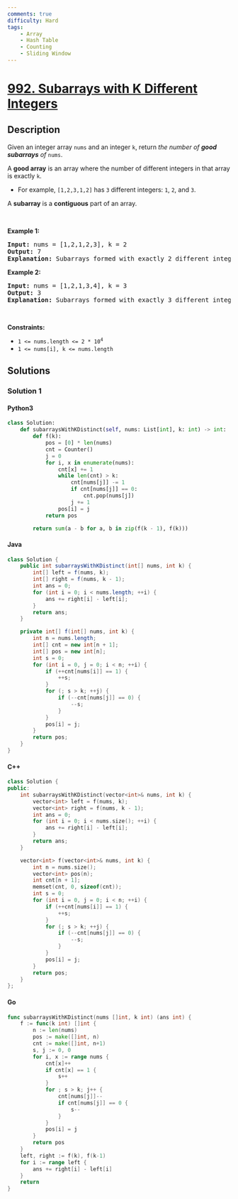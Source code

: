 ```yaml
---
comments: true
difficulty: Hard
tags:
    - Array
    - Hash Table
    - Counting
    - Sliding Window
---
```


<!-- problem:start -->

# [992. Subarrays with K Different Integers](https://leetcode.com/problems/subarrays-with-k-different-integers)

## Description

<!-- description:start -->

<p>Given an integer array <code>nums</code> and an integer <code>k</code>, return <em>the number of <strong>good subarrays</strong> of </em><code>nums</code>.</p>

<p>A <strong>good array</strong> is an array where the number of different integers in that array is exactly <code>k</code>.</p>

<ul>
	<li>For example, <code>[1,2,3,1,2]</code> has <code>3</code> different integers: <code>1</code>, <code>2</code>, and <code>3</code>.</li>
</ul>

<p>A <strong>subarray</strong> is a <strong>contiguous</strong> part of an array.</p>

<p>&nbsp;</p>
<p><strong class="example">Example 1:</strong></p>

<pre>
<strong>Input:</strong> nums = [1,2,1,2,3], k = 2
<strong>Output:</strong> 7
<strong>Explanation:</strong> Subarrays formed with exactly 2 different integers: [1,2], [2,1], [1,2], [2,3], [1,2,1], [2,1,2], [1,2,1,2]
</pre>

<p><strong class="example">Example 2:</strong></p>

<pre>
<strong>Input:</strong> nums = [1,2,1,3,4], k = 3
<strong>Output:</strong> 3
<strong>Explanation:</strong> Subarrays formed with exactly 3 different integers: [1,2,1,3], [2,1,3], [1,3,4].
</pre>

<p>&nbsp;</p>
<p><strong>Constraints:</strong></p>

<ul>
	<li><code>1 &lt;= nums.length &lt;= 2 * 10<sup>4</sup></code></li>
	<li><code>1 &lt;= nums[i], k &lt;= nums.length</code></li>
</ul>

<!-- description:end -->

## Solutions

<!-- solution:start -->

### Solution 1

<!-- tabs:start -->

#### Python3

```python
class Solution:
    def subarraysWithKDistinct(self, nums: List[int], k: int) -> int:
        def f(k):
            pos = [0] * len(nums)
            cnt = Counter()
            j = 0
            for i, x in enumerate(nums):
                cnt[x] += 1
                while len(cnt) > k:
                    cnt[nums[j]] -= 1
                    if cnt[nums[j]] == 0:
                        cnt.pop(nums[j])
                    j += 1
                pos[i] = j
            return pos

        return sum(a - b for a, b in zip(f(k - 1), f(k)))
```

#### Java

```java
class Solution {
    public int subarraysWithKDistinct(int[] nums, int k) {
        int[] left = f(nums, k);
        int[] right = f(nums, k - 1);
        int ans = 0;
        for (int i = 0; i < nums.length; ++i) {
            ans += right[i] - left[i];
        }
        return ans;
    }

    private int[] f(int[] nums, int k) {
        int n = nums.length;
        int[] cnt = new int[n + 1];
        int[] pos = new int[n];
        int s = 0;
        for (int i = 0, j = 0; i < n; ++i) {
            if (++cnt[nums[i]] == 1) {
                ++s;
            }
            for (; s > k; ++j) {
                if (--cnt[nums[j]] == 0) {
                    --s;
                }
            }
            pos[i] = j;
        }
        return pos;
    }
}
```

#### C++

```cpp
class Solution {
public:
    int subarraysWithKDistinct(vector<int>& nums, int k) {
        vector<int> left = f(nums, k);
        vector<int> right = f(nums, k - 1);
        int ans = 0;
        for (int i = 0; i < nums.size(); ++i) {
            ans += right[i] - left[i];
        }
        return ans;
    }

    vector<int> f(vector<int>& nums, int k) {
        int n = nums.size();
        vector<int> pos(n);
        int cnt[n + 1];
        memset(cnt, 0, sizeof(cnt));
        int s = 0;
        for (int i = 0, j = 0; i < n; ++i) {
            if (++cnt[nums[i]] == 1) {
                ++s;
            }
            for (; s > k; ++j) {
                if (--cnt[nums[j]] == 0) {
                    --s;
                }
            }
            pos[i] = j;
        }
        return pos;
    }
};
```

#### Go

```go
func subarraysWithKDistinct(nums []int, k int) (ans int) {
	f := func(k int) []int {
		n := len(nums)
		pos := make([]int, n)
		cnt := make([]int, n+1)
		s, j := 0, 0
		for i, x := range nums {
			cnt[x]++
			if cnt[x] == 1 {
				s++
			}
			for ; s > k; j++ {
				cnt[nums[j]]--
				if cnt[nums[j]] == 0 {
					s--
				}
			}
			pos[i] = j
		}
		return pos
	}
	left, right := f(k), f(k-1)
	for i := range left {
		ans += right[i] - left[i]
	}
	return
}
```

<!-- tabs:end -->

<!-- solution:end -->

<!-- problem:end -->
